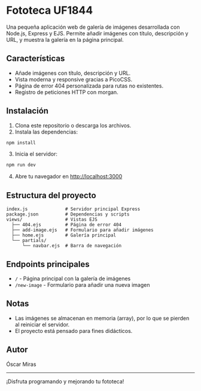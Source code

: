 # Fototeca UF1844

Una pequeña aplicación web de galería de imágenes desarrollada con Node.js, Express y EJS. Permite añadir imágenes con título, descripción y URL, y muestra la galería en la página principal.

## Características

- Añade imágenes con título, descripción y URL.
- Vista moderna y responsive gracias a PicoCSS.
- Página de error 404 personalizada para rutas no existentes.
- Registro de peticiones HTTP con morgan.

## Instalación

1. Clona este repositorio o descarga los archivos.
2. Instala las dependencias:

```bash
npm install
```

3. Inicia el servidor:

```bash
npm run dev
```

4. Abre tu navegador en [http://localhost:3000](http://localhost:3000)

## Estructura del proyecto

```
index.js              # Servidor principal Express
package.json          # Dependencias y scripts
views/                # Vistas EJS
  ├── 404.ejs         # Página de error 404
  ├── add-image.ejs   # Formulario para añadir imágenes
  ├── home.ejs        # Galería principal
  └── partials/
      └── navbar.ejs  # Barra de navegación
```

## Endpoints principales

- `/`                - Página principal con la galería de imágenes
- `/new-image`       - Formulario para añadir una nueva imagen

## Notas

- Las imágenes se almacenan en memoria (array), por lo que se pierden al reiniciar el servidor.
- El proyecto está pensado para fines didácticos.

## Autor
Óscar Miras

---
¡Disfruta programando y mejorando tu fototeca!
